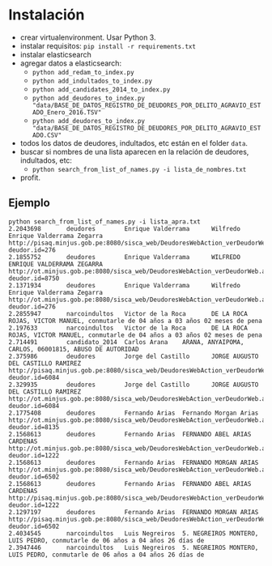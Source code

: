 # Instalación
* crear virtualenvironment. Usar Python 3.
* instalar requisitos: `pip install -r requirements.txt`
* instalar elasticsearch
* agregar datos a elasticsearch:
    * `python add_redam_to_index.py`
    * `python add_indultados_to_index.py`
    * `python add_candidates_2014_to_index.py`
    * `python add_deudores_to_index.py "data/BASE_DE_DATOS_REGISTRO_DE_DEUDORES_POR_DELITO_AGRAVIO_ESTADO_Enero_2016.TSV"`
    * `python add_deudores_to_index.py "data/BASE_DE_DATOS_REGISTRO_DE_DEUDORES_POR_DELITO_AGRAVIO_ESTADO.CSV"`
* todos los datos de deudores, indultados, etc están en el folder `data`.
* buscar si nombres de una lista aparecen en la relación de deudores,
  indultados, etc:
    * `python search_from_list_of_names.py -i lista_de_nombres.txt`
* profit.

## Ejemplo

```
python search_from_list_of_names.py -i lista_apra.txt 
2.2043698       deudores        Enrique Valderrama      Wilfredo Enrique Valderrama Zegarra http://pisaq.minjus.gob.pe:8080/sisca_web/DeudoresWebAction_verDeudorWeb.action?deudor.id=276
2.1855752       deudores        Enrique Valderrama      WILFREDO ENRIQUE VALDERRAMA ZEGARRA http://ot.minjus.gob.pe:8080/sisca_web/DeudoresWebAction_verDeudorWeb.action?deudor.id=8750
2.1371934       deudores        Enrique Valderrama      Wilfredo Enrique Valderrama Zegarra http://ot.minjus.gob.pe:8080/sisca_web/DeudoresWebAction_verDeudorWeb.action?deudor.id=276
2.2855947       narcoindultos   Victor de la Roca       DE LA ROCA ROJAS, VICTOR MANUEL, conmutarle de 04 años a 03 años 02 meses de pena
2.197633        narcoindultos   Victor de la Roca       DE LA ROCA ROJAS, VICTOR MANUEL, conmutarle de 04 años a 03 años 02 meses de pena
2.714491        candidato_2014  Carlos Arana    ARANA, ANYAIPOMA, CARLOS, 06001815, ABUSO DE AUTORIDAD
2.375986        deudores        Jorge del Castillo      JORGE AUGUSTO DEL CASTILLO RAMIREZ http://pisaq.minjus.gob.pe:8080/sisca_web/DeudoresWebAction_verDeudorWeb.action?deudor.id=6084
2.329935        deudores        Jorge del Castillo      JORGE AUGUSTO DEL CASTILLO RAMIREZ http://ot.minjus.gob.pe:8080/sisca_web/DeudoresWebAction_verDeudorWeb.action?deudor.id=6084
2.1775408       deudores        Fernando Arias  Fernando Morgan Arias http://ot.minjus.gob.pe:8080/sisca_web/DeudoresWebAction_verDeudorWeb.action?deudor.id=8135
2.1568613       deudores        Fernando Arias  FERNANDO ABEL ARIAS CARDENAS http://ot.minjus.gob.pe:8080/sisca_web/DeudoresWebAction_verDeudorWeb.action?deudor.id=1222
2.1568613       deudores        Fernando Arias  FERNANDO MORGAN ARIAS http://ot.minjus.gob.pe:8080/sisca_web/DeudoresWebAction_verDeudorWeb.action?deudor.id=6502
2.1568613       deudores        Fernando Arias  FERNANDO ABEL ARIAS CARDENAS http://pisaq.minjus.gob.pe:8080/sisca_web/DeudoresWebAction_verDeudorWeb.action?deudor.id=1222
2.1297197       deudores        Fernando Arias  FERNANDO MORGAN ARIAS http://pisaq.minjus.gob.pe:8080/sisca_web/DeudoresWebAction_verDeudorWeb.action?deudor.id=6502
2.4034545       narcoindultos   Luis Negreiros  5. NEGREIROS MONTERO, LUIS PEDRO, conmutarle de 06 años a 04 años 26 días de
2.3947446       narcoindultos   Luis Negreiros  5. NEGREIROS MONTERO, LUIS PEDRO, conmutarle de 06 años a 04 años 26 días de
```
